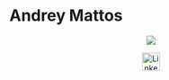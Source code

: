 <p align="center">
  <h1> Andrey Mattos </h1>
</p>

<p align="center">
    <img src="https://readme-typing-svg.demolab.com/?lines=Full-stack%20developer;7%2B%20years%20of%20coding%20experience;Always%20learning%20new%20things&font=Fira%20Code&center=true&width=440&height=45&color=f75c7e&vCenter=true&pause=1000&size=22" />
</p>

<p align="center">
  <a href="https://www.linkedin.com/in/andreysmattos/"><img width="32px" alt="LinkedIn" title="LinkedIn" src="https://i.imgur.com/yRpa1dQ.png"/></a>
</p>